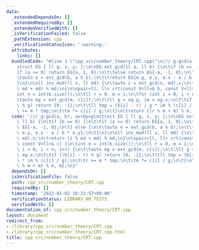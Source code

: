```yaml
---
data:
  _extendedDependsOn: []
  _extendedRequiredBy: []
  _extendedVerifiedWith: []
  _isVerificationFailed: false
  _pathExtension: cpp
  _verificationStatusIcon: ':warning:'
  attributes:
    links: []
  bundledCode: "#line 1 \"cpp_src/number_theory/CRT.cpp\"\n/// g:gcd(a, b), ax+by=g\n\
    struct EG { ll g, x, y; };\n\nEG ext_gcd(ll a, ll b) {\n\tif (b == 0) {\n\t\t\
    if (a >= 0) return EG{a, 1, 0};\n\t\telse return EG{-a, -1, 0};\n\t} else {\n\t\
    \tauto e = ext_gcd(b, a % b);\n\t\treturn EG{e.g, e.y, e.x - a / b * e.y};\n\t\
    }\n}\n\nll inv_mod(ll x, ll md) {\n\tauto z = ext_gcd(x, md).x;\n\treturn (z %\
    \ md + md) % md;\n}\n\npair<ll, ll> crt(const V<ll>& b, const V<ll>& c) {\n\t\
    int n = int(b.size());\n\tll r = 0, m = 1;\n\tfor (int i = 0; i < n; i++) {\n\t\
    \tauto eg = ext_gcd(m, c[i]);\n\t\tll g = eg.g, im = eg.x;\n\t\tif ((b[i] - r)\
    \ % g) return {0, -1};\n\t\tll tmp = (b[i] - r) / g * im % (c[i] / g);\n\t\tr\
    \ += m * tmp;\n\t\tm *= c[i] / g;\n\t}\n\treturn {(r % m + m) % m, m};\n}\n"
  code: "/// g:gcd(a, b), ax+by=g\nstruct EG { ll g, x, y; };\n\nEG ext_gcd(ll a,\
    \ ll b) {\n\tif (b == 0) {\n\t\tif (a >= 0) return EG{a, 1, 0};\n\t\telse return\
    \ EG{-a, -1, 0};\n\t} else {\n\t\tauto e = ext_gcd(b, a % b);\n\t\treturn EG{e.g,\
    \ e.y, e.x - a / b * e.y};\n\t}\n}\n\nll inv_mod(ll x, ll md) {\n\tauto z = ext_gcd(x,\
    \ md).x;\n\treturn (z % md + md) % md;\n}\n\npair<ll, ll> crt(const V<ll>& b,\
    \ const V<ll>& c) {\n\tint n = int(b.size());\n\tll r = 0, m = 1;\n\tfor (int\
    \ i = 0; i < n; i++) {\n\t\tauto eg = ext_gcd(m, c[i]);\n\t\tll g = eg.g, im =\
    \ eg.x;\n\t\tif ((b[i] - r) % g) return {0, -1};\n\t\tll tmp = (b[i] - r) / g\
    \ * im % (c[i] / g);\n\t\tr += m * tmp;\n\t\tm *= c[i] / g;\n\t}\n\treturn {(r\
    \ % m + m) % m, m};\n}"
  dependsOn: []
  isVerificationFile: false
  path: cpp_src/number_theory/CRT.cpp
  requiredBy: []
  timestamp: '2022-01-02 16:22:57+09:00'
  verificationStatus: LIBRARY_NO_TESTS
  verifiedWith: []
documentation_of: cpp_src/number_theory/CRT.cpp
layout: document
redirect_from:
- /library/cpp_src/number_theory/CRT.cpp
- /library/cpp_src/number_theory/CRT.cpp.html
title: cpp_src/number_theory/CRT.cpp
---
```

